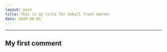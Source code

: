 ```yaml
---
layout: post
title: This is my title for Jekyll front matter
date: 2020-08-05
---
```


-------
My first comment
-------
